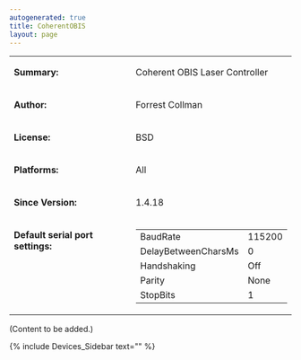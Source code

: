 ```yaml
---
autogenerated: true
title: CoherentOBIS
layout: page
---
```


<table>

<tr>

<td markdown="1">

**Summary:**

</td>

<td markdown="1">

Coherent OBIS Laser Controller

</td>

</tr>

<tr>

<td markdown="1">

**Author:**

</td>

<td markdown="1">

Forrest Collman

</td>

</tr>

<tr>

<td markdown="1">

**License:**

</td>

<td markdown="1">

BSD

</td>

</tr>

<tr>

<td markdown="1">

**Platforms:**

</td>

<td markdown="1">

All

</td>

</tr>

<tr>

<td markdown="1">

**Since Version:**

</td>

<td markdown="1">

1.4.18

</td>

</tr>

<tr>

<td markdown="1" valign=top>

**Default serial port settings:**

</td>

<td markdown="1" valign=top>

|                     |        |
| ------------------- | ------ |
| BaudRate            | 115200 |
| DelayBetweenCharsMs | 0      |
| Handshaking         | Off    |
| Parity              | None   |
| StopBits            | 1      |

</td>

</tr>

</table>

(Content to be added.)

{% include Devices_Sidebar text="" %}
